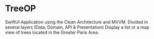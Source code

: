 # TreeOP

SwiftUI Application using the Clean Architecture and MVVM. 
Divided in several layers (Data, Domain, API & Presentation) 
Display a list or a map view of trees located in the Greater Paris Area.
